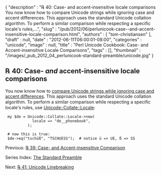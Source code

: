 {
   "description" : "℞ 40: Case- and accent-insensitive locale comparisons You now know how to compare Unicode strings while ignoring case and accent differences. This approach uses the standard Unicode collation algorithm. To perform a similar comparison while respecting a speciﬁc locale's rules,...",
   "slug" : "/pub/2012/06/perlunicook-case--and-accent-insensitive-locale-comparison.html",
   "authors" : [
      "tom-christiansen"
   ],
   "draft" : null,
   "date" : "2012-06-11T06:00:01-08:00",
   "categories" : "unicode",
   "image" : null,
   "title" : "Perl Unicode Cookbook: Case- and Accent-insensitive Locale Comparisons",
   "tags" : [],
   "thumbnail" : "/images/_pub_2012_04_perlunicook-standard-preamble/unicode.jpg"
}



℞ 40: Case- *and* accent-insensitive locale comparisons
-------------------------------------------------------

You now know how to [compare Unicode strings while ignoring case and accent differences](/pub/2012/06/perlunicook-case--and-accent-insensitive-comparison.html). This approach uses the standard Unicode collation algorithm. To perform a similar comparison while respecting a speciﬁc locale's rules, use [Unicode::Collate::Locale](https://metacpan.org/pod/Unicode::Collate::Locale):

     my $de = Unicode::Collate::Locale->new(
                locale => "de__phonebook",
              );

     # now this is true:
     $de->eq("tschüß", "TSCHUESS");  # notice ü => UE, ß => SS

Previous: [℞ 39: Case- and Accent-insensitive Comparison](/pub/2012/06/perlunicook-case--and-accent-insensitive-comparison.html)

Series Index: [The Standard Preamble](/pub/2012/04/perlunicook-standard-preamble.html)

Next: [℞ 41: Unicode Linebreaking](/pub/2012/06/perlunicook-unicode-linebreaking.html)
